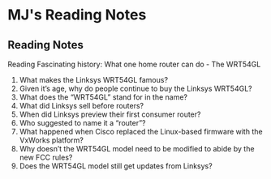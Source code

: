 # MJ's Reading Notes

## Reading Notes


Reading
Fascinating history: What one home router can do - The WRT54GL

1. What makes the Linksys WRT54GL famous?
2. Given it’s age, why do people continue to buy the Linksys WRT54GL?
3. What does the “WRT54GL” stand for in the name?
4. What did Linksys sell before routers?
5. When did Linksys preview their first consumer router?
6. Who suggested to name it a “router”?
7. What happened when Cisco replaced the Linux-based firmware with the VxWorks platform?
8. Why doesn’t the WRT54GL model need to be modified to abide by the new FCC rules?
9. Does the WRT54GL model still get updates from Linksys?
